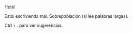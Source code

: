 Hola!

Estoi escrivienda mal. Sobrepoblación (sí lee palabras largas).

Ctrl + . para ver sugerencias.

